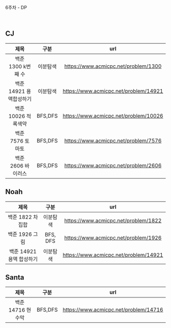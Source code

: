6주차 - DP

</br>

## CJ

|제목|구분|url|
|:------:|:---:|:---:|
|백준 1300 k번째 수|이분탐색|https://www.acmicpc.net/problem/1300|
|백준 14921 용액합성하기|이분탐색|https://www.acmicpc.net/problem/14921|
|백준 10026 적록색약|BFS,DFS|https://www.acmicpc.net/problem/10026|
|백준 7576 토마토|BFS,DFS|https://www.acmicpc.net/problem/7576|
|백준 2606 바이러스|BFS,DFS|https://www.acmicpc.net/problem/2606|

## Noah

| 제목 | 구분 | url |
|:------:|:---:|:---:|
|백준 1822 차집합|이분탐색|https://www.acmicpc.net/problem/1822|
|백준 1926 그림|BFS, DFS|https://www.acmicpc.net/problem/1926|
|백준 14921 용액 합성하기|이분탐색|https://www.acmicpc.net/problem/14921|


## Santa

|제목|구분|url|
|:------:|:---:|:---:|
|백준 14716 현수막|BFS,DFS|https://www.acmicpc.net/problem/14716|